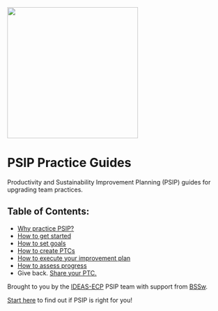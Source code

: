 
<img src="https://bssw-psip.github.io/assets/images/psip_logo.png" width="300">

# PSIP Practice Guides
Productivity and Sustainability Improvement Planning (PSIP) guides for upgrading team practices.

## Table of Contents:
* [Why practice PSIP?](pages/why_practice_PSIP.md)
* [How to get started](pages/how_to_start.md)
* [How to set goals](pages/how_to_set_goals.md)
* [How to create PTCs](pages/how_to_create_ptc.md)
* [How to execute your improvement plan](pages/how_to_execute_plan.md)
* [How to assess progress](pages/how_to_assess_progress.md)
* Give back. [Share your PTC.](https://bssw-psip.github.io/ptc-catalog/)

Brought to you by the [IDEAS-ECP](https://ideas-productivity.org) PSIP team with support from [BSSw](https://bssw.io).

[Start here](pages/why_practice_PSIP.md) to find out if PSIP is right for you!
